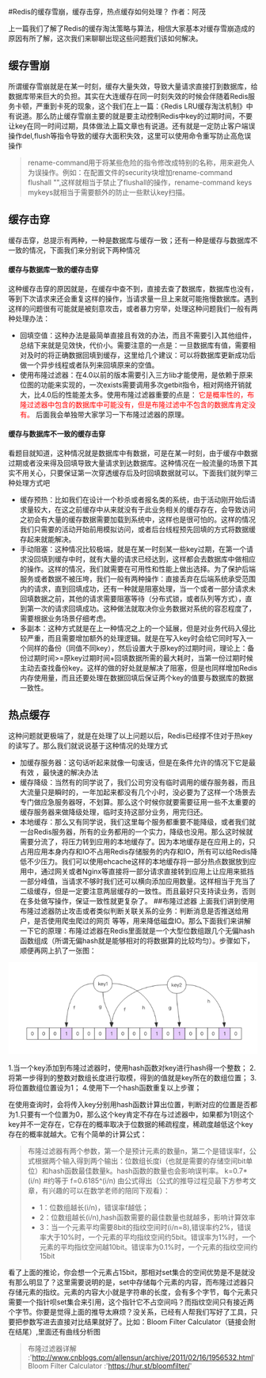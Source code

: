 #Redis的缓存雪崩，缓存击穿，热点缓存如何处理？
作者：阿茂

上一篇我们了解了Redis的缓存淘汰策略与算法，相信大家基本对缓存雪崩造成的原因有所了解，这次我们来聊聊出现这些问题我们该如何解决。
## 缓存雪崩
所谓缓存雪崩就是在某一时刻，缓存大量失效，导致大量请求直接打到数据库，给数据库带来巨大的负担。其实在大连缓存在同一时刻失效的时候会伴随着Redis服务卡顿，严重到卡死的现象，这个我们在上一篇：《Redis LRU缓存淘汰机制》中有说道。那么防止缓存雪崩主要的就是要主动控制Redis中key的过期时间，不要让key在同一时间过期，具体做法上篇文章也有说道。还有就是一定防止客户端误操作del,flush等指令导致的缓存大面积失效，这里可以使用命令重写防止高危误操作
>rename-command用于将某些危险的指令修改成特别的名称，用来避免人为误操作。例如：在配置文件的security块增加rename-command flushall "",这样就相当于禁止了flushall的操作，rename-command keys mykeys就相当于需要额外的防止一些默认key扫描。

## 缓存击穿
缓存击穿，总提示有两种，一种是数据库与缓存一致；还有一种是缓存与数据库不一致的情况，下面我们来分别说下两种情况
#### 缓存与数据库一致的缓存击穿
这种缓存击穿的原因就是，在缓存中查不到，直接去查了数据库，数据库也没有，等到下次请求来还会重复这样的操作，当请求量一旦上来就可能拖慢数据库。遇到这样的问题很有可能就是被刻意攻击，或者暴力穷举，处理这种问题我们一般有两种处理办法：

- 回填空值：这种办法是最简单直接且有效的办法，而且不需要引入其他组件，总结下来就是见效快，代价小。需要注意的一点是：一旦数据库有值，需要相对及时的将正确数据回填到缓存，这里给几个建议：可以将数据库更新成功后做一个异步线程或者队列来回填原来的空值。
- 使用布隆过滤器：在4.0以前的版本需要引入三方lib才能使用，是依赖于原来位图的功能来实现的，一次exists需要调用多次getbit指令，相对网络开销就大，比4.0后的性能差太多。使用布隆过滤器重要的点是：<font color=#FF0000 > 它是概率性的，布隆过滤器中包含的数据库中可能没有，但是布隆过滤中不包含的数据库肯定没有。</font> 后面我会单独带大家学习一下布隆过滤器的原理。
#### 缓存与数据库不一致的缓存击穿
看题目就知道，这种情况就是数据库中有数据，可是在某一时刻，由于缓存中数据过期或者没来得及回填导致大量请求到达数据库。这种情况在一般流量的场景下其实不用关心，只要保证第一次穿透缓存后及时回填数据就可以。下面我们就列举三种处理方式吧

- 缓存预热：比如我们在设计一个秒杀或者报名类的系统，由于活动刚开始后请求量较大，在这之前缓存中从来就没有于此业务相关的缓存存在，会导致访问之初会有大量的缓存数据需要加载到系统中，这样也是很可怕的。这样的情况我们只需要的活动开始前用模拟访问，或者后台线程预先回填的方式将数据缓存起来就能解决。
- 手动阻塞：这种情况比较极端，就是在某一时刻某一些key过期，在第一个请求没回填到缓存中时，就有大量的请求已经达到，这样都会去数据库中做相应的操作。这样的情况，我们就需要在可用性和性能上做出选择。为了保护后端服务或者数据不被压垮，我们一般有两种操作：直接丢弃在后端系统承受范围内的请求，直到回填成功，还有一种就是阻塞处理，当一个或者一部分请求未回填数据之前，其他的请求需要阻塞等待（分布式锁，或者队列等方式），直到第一次的请求回填成功。这种做法就取决你业务数据对系统的容忍程度了，需要根据业务场景仔细考虑。
- 多副本：这种方式就是在上一种情况之上的一个延展，但是对业务代码入侵比较严重，而且需要增加额外的处理逻辑。就是在写入key时会给它同时写入一个同样的备份（同值不同key），然后设置大于原key的过期时间，理论上：备份过期时间>=原key过期时间+回填数据所需的最大耗时，当第一份过期时候主动去查找备份key。这样的做的好处就是解决了阻塞，但是也同样增加Redis内存使用量，而且还要处理在数据回填后保证两个key的值要与数据库的数据一致性。
## 热点缓存
这种问题就更极端了，就是在处理了以上问题以后，Redis已经撑不住对于热key的读写了。那么我们就说说基于这种情况的处理方式

- 加缓存服务器：这句话听起来就像一句废话，但是在条件允许的情况下它是最有效 ，最快速的解决办法
- 缓存降级：当然有的同学说了，我们公司穷没有临时调用的缓存服务器，而且大流量只是瞬时的，一年加起来都没有几个小时，没必要为了这样一个场景去专门做应急服务器呀，不划算。那么这个时候你就要需要征用一些不太重要的缓存服务器来做降级处理，临时支持这部分业务，用完归还。
- 本地缓存：那么又有同学说，我们这里每个服务都重要不能降级，或者我们就一台Redis服务器，所有的业务都用的一个实力，降级也没用。那么这时候就需要分流了，将压力转到应用的本地缓存了。因为本地缓存是在应用上的，只占用应用本身内存和IO不占用Redis存储服务的内存和IO，所有可以给Redis降低不少压力。我们可以使用ehcache这样的本地缓存将一部分热点数据放到应用中，通过网关或者Nginx等直接将一部分请求直接转到应用上让应用来抵挡一部分峰值，当请求不够时我们还可以横向添加应用数量。这样相当于充当了二级缓存，但是一定要注意两层缓存的一致性。而且最好只支持读业务，否则在多处做写操作，保证一致性就更复杂了。
##布隆过滤器
上面我们讲到使用布隆过滤器防止攻击或者类似判断关联关系的业务：判断消息是否推送给用户，是否使用爬虫爬过的网页 等等，用来降低磁盘IO。那么下面我们来讲解一下它的原理：布隆过滤器在Redis里面就是一个大型位数组跟几个无偏hash函数组成（所谓无偏hash就是能够相对的将数据算的比较均匀）。步骤如下，顺便再网上扒了一张图：

![](../resource/布隆.jpg)

1.当一个key添加到布隆过滤器时，使用hash函数对key进行hash得一个整数；
2.将第一步得到的整数对数组长度进行取模，得到的值就是key所在的数组位置；
3.将位置数组位置设为1；
4.使用下一个hash函数重复以上步骤；

在使用查询时，会将传入key分别用hash函数计算出位置，判断对应的位置是否都为1.只要有一个位置为0，那么这个key肯定不存在与过滤器中，如果都为1则这个key并不一定存在，它存在的概率取决于位数据的稀疏程度，稀疏度越低这个key存在的概率就越大。它有个简单的计算公式：
>布隆过滤器有两个参数，第一个是预计元素的数量n，第二个是错误率f，公式根据两个输入得到两个输出：位数组长度i（也就是需要的存储空间bit单位）和hash函数最佳数量k。hash函数的数量也会影响误判率。
                k=0.7*(i/n) #约等于
                f=0.6185^(i/n) 
由公式得出（公式的推导过程见最下方参考文章，有兴趣的可以在数学老师的陪同下观看）：
>- 1：位数组越长(i/n)，错误率f越低；
>- 2：位数组越长(i/n),hash函数需要的最佳数量也就越多，影响计算效率
>- 3：当一个元素平均需要8bit的指纹空间时(i/n=8),错误率约2%，错误率大于10%时，一个元素的平均指纹空间约5bit。错误率为1%时，一个元素的平均指纹空间越10bit。错误率为0.1%时，一个元素的指纹空间约15bit

看了上面的推论，你会想一个元素占15bit，那相对set集合的空间优势是不是就没有那么明显了？这里需要说明的是，set中存储每个元素的内容，而布隆过滤器只存储元素的指纹。元素的内容大小就是字符串的长度，会有多个字节，每个元素只需要一个指针呗set集合来引用，这个指针它不占空间吗？而指纹空间只有接近两个字节。你要是觉得上面的推导太麻烦？没关系，已经有人帮我们写好了工具，只要把参数写进去直接对比结果就好了。比如：Bloom Filter Calculator（链接会附在结尾）,里面还有曲线分析图

> 布隆过滤器详解 :'http://www.cnblogs.com/allensun/archive/2011/02/16/1956532.html'
>Bloom Filter Calculator :'https://hur.st/bloomfilter/'



